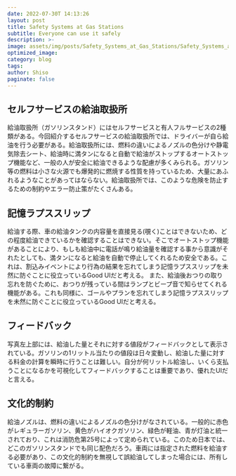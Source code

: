 ```yaml
---
date: 2022-07-30T 14:13:26
layout: post
title: Safety Systems at Gas Stations
subtitle: Everyone can use it safely
description: >-
image: assets/img/posts/Safety_Systems_at_Gas_Stations/Safety_Systems_at_Gas_Stations.jpg
optimized_image: 
category: blog
tags: 
author: Shiso
paginate: false
---
```


## セルフサービスの給油取扱所

給油取扱所（ガソリンスタンド）にはセルフサービスと有人フルサービスの2種類がある。今回紹介するセルフサービスの給油取扱所では、ドライバーが自ら給油を行う必要がある。給油取扱所には、燃料の違いによるノズルの色分けや静電気除去シート、給油時に満タンになると自動で給油がストップするオートストップ機能など、一般の人が安全に給油できるような配慮が多くみられる。ガソリン等の燃料は小さな火源でも爆発的に燃焼する性質を持っているため、大量にあふれるようなことがあってはならない。給油取扱所では、このような危険を防止するための制約やエラー防止策がたくさんある。

## 記憶ラプススリップ

給油する際、車の給油タンクの内容量を直接見る(覗く)ことはできないため、どの程度給油できているかを確認することはできない。そこでオートストップ機能があることにより、もしも給油中に電話が鳴り給油量を確認する事から意識がそれたとしても、満タンになると給油を自動で停止してくれるため安全である。これは、割込みイベントにより行為の結果を忘れてしまう記憶ラプススリップを未然に防ぐことに役立っているGood UIだと考える。
また、給油後おつりの取り忘れを防ぐために、おつりが残っている間はランプとビープ音で知らせてくれる機能がある。これも同様に、ゴールやプランを忘れてしまう記憶ラプススリップを未然に防ぐことに役立っているGood UIだと考える。

## フィードバック

写真左上部には、給油した量とそれに対する値段がフィードバックとして表示されている。ガソリンの1リットル当たりの値段は日々変動し、給油した量に対する料金の計算を瞬時に行うことは難しい。自分が何リットル給油し、いくら支払うことになるかを可視化してフィードバックすることは重要であり、優れたUIだと言える。

## 文化的制約

給油ノズルは、燃料の違いによるノズルの色分けがなされている。一般的に赤色がレギュラーガソリン、黄色がハイオクガソリン、緑色が軽油、青が灯油と統一されており、これは消防危第25号によって定められている。このため日本では、どこのガソリンスタンドでも同じ配色だろう。車両には指定された燃料を給油する必要があり、この文化的制約を無視して誤給油してしまった場合には、所有している車両の故障に繋がる。
